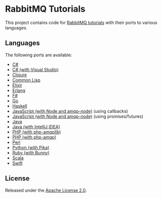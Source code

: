 # RabbitMQ Tutorials

This project contains code for [RabbitMQ tutorials](http://www.rabbitmq.com/getstarted.html) with
their ports to various languages.

## Languages

The following ports are available:

 * [C#](./dotnet)
 * [C# (with Visual Studio)](./dotnet-visual-studio)
 * [Clojure](./clojure)
 * [Common Lisp](./common-lisp)
 * [Elixir](./elixir) 
 * [Erlang](./erlang)
 * [F#](./fsharp)
 * [Go](./go)
 * [Haskell](./haskell)
 * [JavaScript (with Node and amqp-node)](./javascript-nodejs) (using callbacks)
 * [JavaScript (with Node and amqp-node)](https://github.com/squaremo/amqp.node/tree/master/examples) (using promises/futures)
 * [Java](./java)
 * [Java (with IntelliJ IDEA)](./java-idea)
 * [PHP (with php-amqplib)](./php)
 * [PHP (with php-amqp)](./php-amqp)
 * [Perl](./perl)
 * [Python (with Pika)](./python)
 * [Ruby (with Bunny)](./ruby)
 * [Scala](./scala)
 * [Swift](./swift)

## License

Released under the [Apache License 2.0](http://www.apache.org/licenses/LICENSE-2.0.txt).
